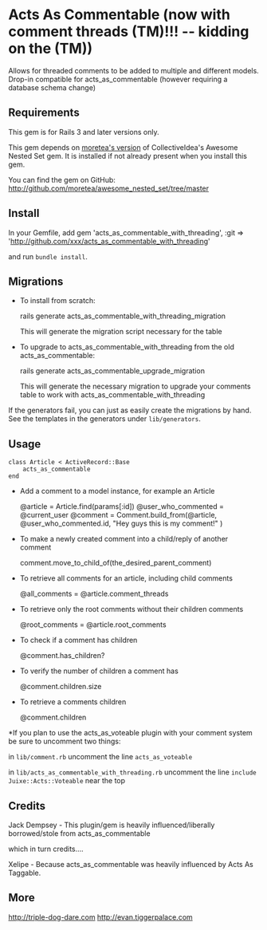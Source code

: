 Acts As Commentable (now with comment threads (TM)!!!  -- kidding on the (TM))
===================

Allows for threaded comments to be added to multiple and different models.  Drop-in compatible for acts_as_commentable (however requiring a database schema change)

Requirements
------------

This gem is for Rails 3 and later versions only.

This gem depends on [moretea's version](http://github.com/moretea/awesome_nested_set) of CollectiveIdea's Awesome Nested Set gem. It is installed if not already present when you install this gem.

You can find the gem on GitHub:  http://github.com/moretea/awesome_nested_set/tree/master

Install
-------

In your Gemfile, add
    gem 'acts_as_commentable_with_threading', :git => 'http://github.com/xxx/acts_as_commentable_with_threading'

and run `bundle install`.
	
Migrations
----------

* To install from scratch:

    rails generate acts_as_commentable_with_threading_migration 	

  This will generate the migration script necessary for the table
 	
* To upgrade to acts_as_commentable_with_threading from the old acts_as_commentable:

    rails generate acts_as_commentable_upgrade_migration 

  This will generate the necessary migration to upgrade your comments table to work with acts_as_commentable_with_threading

If the generators fail, you can just as easily create the migrations by hand. See the templates in the generators under `lib/generators`.
	 	
Usage
-----

    class Article < ActiveRecord::Base
        acts_as_commentable
    end
 
* Add a comment to a model instance, for example an Article

    @article = Article.find(params[:id])
    @user_who_commented = @current_user
    @comment = Comment.build_from(@article, @user_who_commented.id, "Hey guys this is my comment!" )
	
* To make a newly created comment into a child/reply of another comment

    comment.move_to_child_of(the_desired_parent_comment)
	
* To retrieve all comments for an article, including child comments
	
    @all_comments = @article.comment_threads
	
* To retrieve only the root comments without their children comments
	
    @root_comments = @article.root_comments
	
* To check if a comment has children

    @comment.has_children?
	
* To verify the number of children a comment has
	
    @comment.children.size
	
* To retrieve a comments children

    @comment.children
	
	
*If you plan to use the acts_as_voteable plugin with your comment system be sure to uncomment two things:

in `lib/comment.rb` uncomment the line `acts_as_voteable`

in `lib/acts_as_commentable_with_threading.rb` uncomment the line `include Juixe::Acts::Voteable` near the top
	
 
Credits
-------

Jack Dempsey  - This plugin/gem is heavily influenced/liberally borrowed/stole from acts_as_commentable

which in turn credits....

Xelipe - Because acts_as_commentable was heavily influenced by Acts As Taggable.

More
----

http://triple-dog-dare.com
http://evan.tiggerpalace.com
